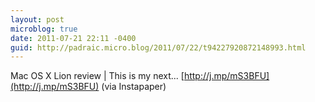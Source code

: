 ```yaml
---
layout: post
microblog: true
date: 2011-07-21 22:11 -0400
guid: http://padraic.micro.blog/2011/07/22/t94227920872148993.html
---
```

Mac OS X Lion review | This is my next... [http://j.mp/mS3BFU](http://j.mp/mS3BFU) (via Instapaper)
